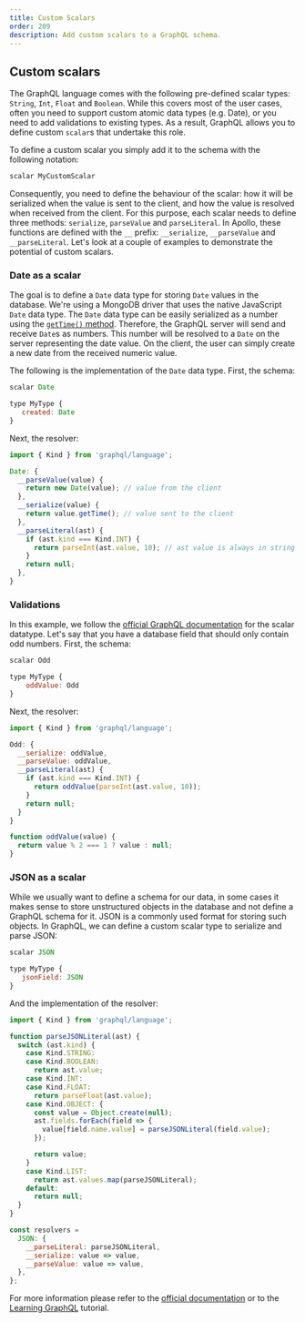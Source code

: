 ```yaml
---
title: Custom Scalars
order: 209
description: Add custom scalars to a GraphQL schema.
---
```


## Custom scalars

The GraphQL language comes with the following pre-defined scalar types: `String`, `Int`, `Float` and `Boolean`. While this covers most of the user cases, often you need to support custom atomic data types (e.g. Date), or you need to add validations to existing types. As a result, GraphQL allows you to define custom `scalar`s that undertake this role.

To define a custom scalar you simply add it to the schema with the following notation:

```js
scalar MyCustomScalar
```

Consequently, you need to define the behaviour of the scalar: how it will be serialized when the value is sent to the client, and how the value is resolved when received from the client. For this purpose, each scalar needs to define three methods: `serialize`, `parseValue` and `parseLiteral`. In Apollo, these functions are defined with the `__` prefix: `__serialize`, `__parseValue` and `__parseLiteral`. Let's look at a couple of examples to demonstrate the potential of custom scalars.

### Date as a scalar

The goal is to define a `Date` data type for storing `Date` values in the database. We're using a MongoDB driver that uses the native JavaScript `Date` data type. The `Date` data type can be easily serialized as a number using the [`getTime()` method](https://developer.mozilla.org/en-US/docs/Web/JavaScript/Reference/Global_Objects/Date/getTime). Therefore, the GraphQL server will send and receive `Date`s as numbers. This number will be resolved to a `Date` on the server representing the date value. On the client, the user can simply create a new date from the received numeric value.

The following is the implementation of the `Date` data type. First, the schema:

```js
scalar Date

type MyType {
   created: Date
}
```

Next, the resolver:

```js
import { Kind } from 'graphql/language';

Date: {
  __parseValue(value) {
    return new Date(value); // value from the client
  },
  __serialize(value) {
    return value.getTime(); // value sent to the client
  },
  __parseLiteral(ast) {
    if (ast.kind === Kind.INT) {
      return parseInt(ast.value, 10); // ast value is always in string format
    }
    return null;
  },
}
```

### Validations

In this example, we follow the [official GraphQL documentation](http://graphql.org/docs/api-reference-type-system/) for the scalar datatype. Let's say that you have a database field that should only contain odd numbers. First, the schema:

```js
scalar Odd

type MyType {
    oddValue: Odd
}
```

Next, the resolver:

```js
import { Kind } from 'graphql/language';

Odd: {
  __serialize: oddValue,
  __parseValue: oddValue,
  __parseLiteral(ast) {
    if (ast.kind === Kind.INT) {
      return oddValue(parseInt(ast.value, 10));
    }
    return null;
  }
}

function oddValue(value) {
  return value % 2 === 1 ? value : null;
}
```

### JSON as a scalar

While we usually want to define a schema for our data, in some cases it makes sense to store unstructured objects in the database and not define a GraphQL schema for it. JSON is a commonly used format for storing such objects. In GraphQL, we can define a custom scalar type to serialize and parse JSON:


```js
scalar JSON

type MyType {
   jsonField: JSON
}
```

And the implementation of the resolver:

```js
import { Kind } from 'graphql/language';

function parseJSONLiteral(ast) {
  switch (ast.kind) {
    case Kind.STRING:
    case Kind.BOOLEAN:
      return ast.value;
    case Kind.INT:
    case Kind.FLOAT:
      return parseFloat(ast.value);
    case Kind.OBJECT: {
      const value = Object.create(null);
      ast.fields.forEach(field => {
        value[field.name.value] = parseJSONLiteral(field.value);
      });

      return value;
    }
    case Kind.LIST:
      return ast.values.map(parseJSONLiteral);
    default:
      return null;
  }
}

const resolvers =
  JSON: {
    __parseLiteral: parseJSONLiteral,
    __serialize: value => value,
    __parseValue: value => value,
  },
};
```

For more information please refer to the [official documentation](http://graphql.org/docs/api-reference-type-system/) or to the [Learning GraphQL](https://github.com/mugli/learning-graphql/blob/master/7.%20Deep%20Dive%20into%20GraphQL%20Type%20System.md) tutorial.
